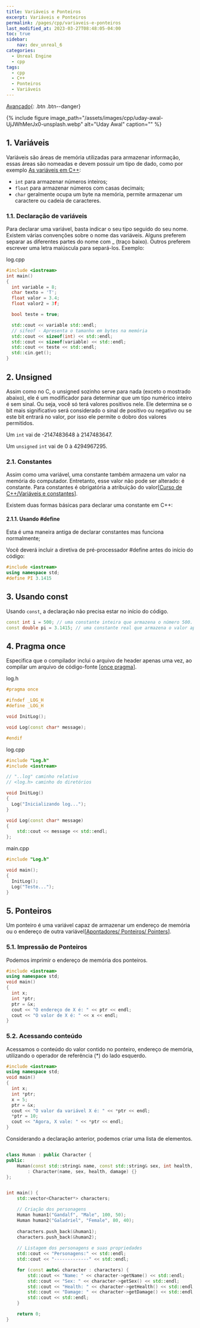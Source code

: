 ```yaml
---
title: Variáveis e Ponteiros
excerpt: Variáveis e Ponteiros
permalink: /pages/cpp/variaveis-e-ponteiros
last_modified_at: 2023-03-27T08:48:05-04:00
toc: true  
sidebar:
    nav: dev_unreal_6  
categories:
  - Unreal Engine
  - cpp
tags:
  - cpp
  - C++ 
  - Ponteiros
  - Variáveis   
---
```


[Avançado](/collection-archive/){: .btn .btn--danger}

{% include figure image_path="/assets/images/cpp/uday-awal-UjJWhMerJx0-unsplash.webp" alt="Uday Awal" caption="" %}

## 1. Variáveis

Variáveis são áreas de memória utilizadas para armazenar informação, essas áreas são nomeadas e devem possuir um tipo de dado, como por exemplo [As variáveis em C++](https://br.ccm.net/faq/10120-as-variaveis-em-c):

- `int` para armazenar números inteiros;
- `float` para armazenar números com casas decimais;
- `char` geralmente ocupa um byte na memória, permite armazenar um caractere ou cadeia de caracteres.

### 1.1. Declaração de variáveis

Para declarar uma variável, basta indicar o seu tipo seguido do seu nome. Existem várias convenções sobre o nome das variáveis. Alguns preferem separar as diferentes partes do nome com _ (traço baixo). Outros preferem escrever uma letra maiúscula para separá-los. Exemplo:

log.cpp

```cpp
#include <iostream>
int main()
{
  int variable = 8;
  char texto = 'T';  
  float valor = 3.4;
  float valor2 = 3f;

  bool teste = true;

  std::cout << variable std::endl;
  // sifeof - Apresenta o tamanho em bytes na memória
  std::cout << sizeof(int) << std::endl;
  std::cout << sizeof(variable) << std::endl;
  std::cout << teste << std::endl;
  std::cin.get();
}
```

## 2. Unsigned

Assim como no C, o unsigned sozinho serve para nada (exceto o mostrado abaixo), ele é um modificador para determinar que um tipo numérico inteiro é sem sinal. Ou seja, você só terá valores positivos nele. Ele determina se o bit mais significativo será considerado o sinal de positivo ou negativo ou se este bit entrará no valor, por isso ele permite o dobro dos valores permitidos.

Um `int` vai de -2147483648 à 2147483647.

Um `unsigned` `int` vai de 0 à 4294967295.

### 2.1. Constantes

Assim como uma variável, uma constante também armazena um valor na memória do computador. Entretanto, esse valor não pode ser alterado: é constante. Para constantes é obrigatória a atribuição do valor[[Curso de C++/Variáveis e constantes](https://pt.wikiversity.org/wiki/Curso_de_C%2B%2B/Vari%C3%A1veis_e_constantes)].

Existem duas formas básicas para declarar uma constante em C++:

#### 2.1.1. Usando #define

Esta é uma maneira antiga de declarar constantes mas funciona normalmente;

Você deverá incluir a diretiva de pré-processador #define antes do início do código:

```cpp
#include <iostream>
using namespace std;
#define PI 3.1415
```

## 3. Usando const

Usando `const`, a declaração não precisa estar no início do código.

```cpp
const int i = 500; // uma constante inteira que armazena o número 500.
const double pi = 3.1415; // uma constante real que armazena o valor aproximado de pi.
```

## 4. Pragma once

Especifica que o compilador inclui o arquivo de header apenas uma vez, ao compilar um arquivo de código-fonte [[once pragma](https://docs.microsoft.com/pt-br/cpp/preprocessor/once?view=msvc-170)].

log.h

```cpp
#pragma once

#ifndef _LOG_H
#define _LOG_H

void InitLog();

void Log(const char* message);

#endif
```

log.cpp

```cpp
#include "Log.h"
#include <iostream>

// "..log" caminho relativo
// <log.h> caminho do diretórios

void InitLog()
{
  Log("Inicializando log...");
}

void Log(const char* message)
{
    std::cout << message << std::endl;
};

```

main.cpp

```cpp
#include "Log.h"

void main();
{
  InitLog();
  Log("Teste...");
}
```

## 5. Ponteiros

Um ponteiro é uma variável capaz de armazenar um endereço de memória ou o endereço de outra variável[[Apontadores/ Ponteiros/ Pointers](https://www.inf.pucrs.br/~pinho/PRGSWB/Ponteiros/ponteiros.html)].

### 5.1. Impressão de Ponteiros

Podemos imprimir o endereço de memória dos ponteiros.

```cpp
#include <iostream>
using namespace std;
void main()
{
  int x;
  int *ptr;
  ptr = &x;
  cout << "O endereço de X é: " << ptr << endl;
  cout << "O valor de X é: " << x << endl;
}
```

### 5.2. Acessando conteúdo

Acessamos o conteúdo do valor contido no ponteiro, endereço de memória, utilizando o operador de referência (*) do lado esquerdo.

```cpp
#include <iostream>
using namespace std;
void main()
{
  int x;
  int *ptr;
  x = 5;
  ptr = &x;
  cout << "O valor da variável X é: " << *ptr << endl;
  *ptr = 10;
  cout << "Agora, X vale: " << *ptr << endl;
}
```

Considerando a declaração anterior, podemos criar uma lista de elementos.

```cpp

class Human : public Character {
public:
    Human(const std::string& name, const std::string& sex, int health, int damage)
        : Character(name, sex, health, damage) {}
};


int main() {
    std::vector<Character*> characters;

    // Criação dos personagens
    Human human1("Gandalf", "Male", 100, 50);
    Human human2("Galadriel", "Female", 80, 40);
    
    characters.push_back(&human1);
    characters.push_back(&human2);
   
    // Listagem dos personagens e suas propriedades
    std::cout << "Personagens:" << std::endl;
    std::cout << "-------------" << std::endl;

    for (const auto& character : characters) {
        std::cout << "Name: " << character->getName() << std::endl;
        std::cout << "Sex: " << character->getSex() << std::endl;
        std::cout << "Health: " << character->getHealth() << std::endl;
        std::cout << "Damage: " << character->getDamage() << std::endl;
        std::cout << std::endl;
    }

    return 0;
}
```
